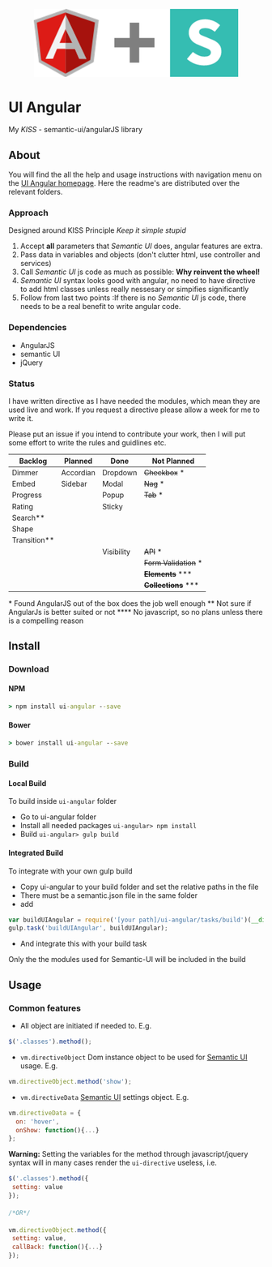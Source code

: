 <p align="center">
  <img src="img/ui-angular.png" alt="UI Angular" style="max-width: 80%"/><br/>
</p>

# UI Angular

My _KISS_ -  semantic-ui/angularJS library

## About

You will find the all the help and usage instructions with navigation menu on the [UI Angular homepage](http://pd75.github.io/#/ui-angular). Here the readme's are distributed over the relevant folders.

### Approach

Designed around KISS Principle _Keep it simple stupid_

1. Accept __all__ parameters that _Semantic UI_ does, angular features are extra.
2. Pass data in variables and objects (don't clutter html, use controller and services)
3. Call _Semantic UI_ js code as much as possible: __Why reinvent the wheel!__
4. _Semantic UI_ syntax looks good with angular, no need to have directive to add html classes unless really nessesary or simpifies significantly
5. Follow from last two points :If there is no _Semantic UI_ js code, there needs to be a real benefit to write angular code.

### Dependencies

- AngularJS
- semantic UI
- jQuery


### Status

I have written directive as I have needed the modules, which mean they are used live and work. If you request a directive please allow a week for me to write it.

Please put an issue if you intend to contribute your work, then I will put some effort to write the rules and guidlines etc.


| Backlog       | Planned     | Done       | Not Planned              |
| ------------- |-------------| -----------|--------------------------|
| Dimmer        | Accordian   | Dropdown   | ~~Checkbox~~ *           |
| Embed         | Sidebar     | Modal      | ~~Nag~~ *                |
| Progress      |             | Popup      | ~~Tab~~ *                |
| Rating        |             | Sticky     |                          |
| Search**      |             |            |                          |
| Shape         |             |            |                          |
| Transition**  |             |            |                          |
|               |             | Visibility | ~~API~~ *                |    
|               |             |            | ~~Form Validation~~ *    |           
|               |             |            | ~~__Elements__~~ \***    |           
|               |             |            | ~~__Collections__~~ \*** |           


\* Found AngularJS out of the box does the job well enough
\** Not sure if AngularJs is better suited or not 
\**** No javascript, so no plans unless there is a compelling reason

## Install

### Download

#### NPM

```bat
> npm install ui-angular --save
```

#### Bower

```bat
> bower install ui-angular --save
```

### Build

#### Local Build

To build inside `ui-angular` folder
- Go to ui-angular folder
- Install all needed packages `ui-angular> npm install`
- Build `ui-angular> gulp build`

#### Integrated Build

To integrate with your own gulp build
- Copy ui-angular to your build folder and set the relative paths in the file
- There must be a semantic.json file in the same folder
- add 
``` javascript
var buildUIAngular = require('[your path]/ui-angular/tasks/build')(__dirname); 
gulp.task('buildUIAngular', buildUIAngular);
```
- And integrate this with your build task

Only the the modules used for Semantic-UI will be included in the build

## Usage

### Common features

- All object are initiated if needed to. E.g.
 ``` javascript
$('.classes').method();
 ```


- `vm.directiveObject` Dom instance object to be used for [Semantic UI] usage. E.g.
 ``` javascript
 vm.directiveObject.method('show');
 ```

- `vm.directiveData` [Semantic UI] settings object. E.g.
 ```javascript
 vm.directiveData = {
   on: 'hover',
   onShow: function(){...}
 };
 ```
 
 
 **Warning:** Setting the variables for the method through javascript/jquery syntax will in many cases render the `ui-directive` useless, i.e.
 
 ```javascript
 $('.classes').method({
  setting: value
 });
 
 /*OR*/
 
 vm.directiveObject.method({
  setting: value,
  callBack: function(){...}
 }); 
 ```
 [Semantic UI]:http://semantic-ui.com
